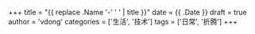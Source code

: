 +++
title = "{{ replace .Name '-' ' ' | title }}"
date = {{ .Date }}
draft = true
author = 'vdong'
categories = ['生活', '技术']
tags = ['日常', '折腾']
+++